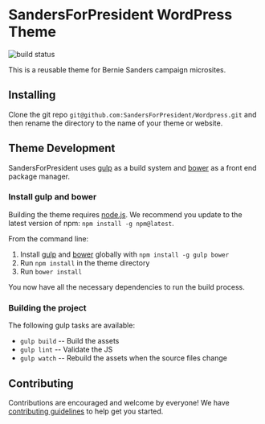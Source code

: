 # SandersForPresident WordPress Theme

![build status](https://api.travis-ci.org/SandersForPresident/Wordpress.svg)

This is a reusable theme for Bernie Sanders campaign microsites.

## Installing

Clone the git repo `git@github.com:SandersForPresident/Wordpress.git` and then rename the directory to the name of your theme or website.

## Theme Development

SandersForPresident uses [gulp](gulp) as a build system and [bower](bower) as a front end package manager.

### Install gulp and bower
Building the theme requires [node.js](node). We recommend you update to the latest version of npm: `npm install -g npm@latest`.

From the command line:

1. Install [gulp](gulp) and [bower](bower) globally with `npm install -g gulp bower`
2. Run `npm install` in the theme directory
3. Run `bower install`

You now have all the necessary dependencies to run the build process.

### Building the project
The following gulp tasks are available:
- `gulp build` -- Build the assets
- `gulp lint` -- Validate the JS
- `gulp watch` -- Rebuild the assets when the source files change

## Contributing
Contributions are encouraged and welcome by everyone! We have [contributing guidelines](contributing) to help get you started.

[gulp]:(http://gulpjs.com/)
[bower]:(http://bower.io/)
[node]:(https://nodejs.org/download/)
[contributing]:(https://github.com/SandersForPresident/Wordpress/blob/master/CONTRIBUTING.md)
